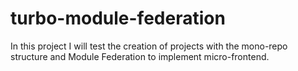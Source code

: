 # turbo-module-federation
In this project I will test the creation of projects with the mono-repo structure and Module Federation to implement micro-frontend.
